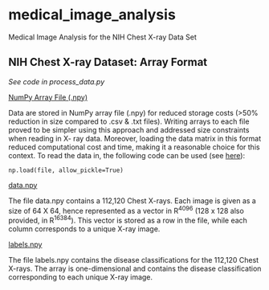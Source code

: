 # medical_image_analysis
Medical Image Analysis for the NIH Chest X-ray Data Set

## NIH Chest X-ray Dataset: Array Format

*See code in process_data.py*

<ins> NumPy Array File (.npy)

Data are stored in NumPy array file (.npy) for reduced storage costs (>50% reduction in size compared to .csv & .txt files). Writing arrays to each file proved to be simpler using this approach and addressed size constraints when reading in X- ray data. Moreover, loading the data matrix in this format reduced computational cost and time, making it a reasonable choice for this context. To read the data in, the following code can be used (see [here](https://numpy.org/devdocs/reference/generated/numpy.load.html)):

`np.load(file, allow_pickle=True)`

<ins> data.npy

The file data.npy contains a 112,120 Chest X-rays. Each image is given as a size of 64 X 64, hence represented as a vector in	R<sup>4096</sup> (128 x 128 also provided, in R<sup>16384</sup>). This vector is stored as a row in the file, while each column corresponds to a unique X-ray image.

<ins> labels.npy

The file labels.npy contains the disease classifications for the 112,120 Chest X-rays. The array is one-dimensional and contains the disease classification corresponding to each unique X-ray image.
